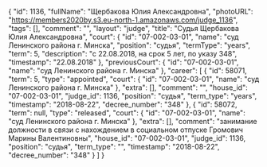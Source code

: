 {
    "id": 1136,
    "fullName": "Щербакова Юлия Александровна",
    "photoURL": "https://members2020by.s3.eu-north-1.amazonaws.com/judge_1136",
    "tags": [],
    "comment": "",
    "layout": "judge",
    "title": "Судья Щербакова Юлия Александровна",
    "court": {
        "id": "07-002-03-01",
        "name": "суд Ленинского района г. Минска",
        "position": "судья",
        "termType": "years",
        "term": 5,
        "description": "c 22.08.2018, на срок 5 лет, по указу 348",
        "timestamp": "22.08.2018"
    },
    "previousCourt": {
        "id": "07-002-03-01",
        "name": "суд Ленинского района г. Минска"
    },
    "career": [
        {
            "id": 58071,
            "term": 5,
            "type": "appointed",
            "court": {
                "id": "07-002-03-01",
                "name": "суд Ленинского района г. Минска"
            },
            "extra": [],
            "comment": "",
            "house_id": "07-002-03-01",
            "judge_id": 1136,
            "position": "судья",
            "term_type": "years",
            "timestamp": "2018-08-22",
            "decree_number": "348"
        },
        {
            "id": 58072,
            "term": null,
            "type": "released",
            "court": {
                "id": "07-002-03-01",
                "name": "суд Ленинского района г. Минска"
            },
            "extra": [],
            "comment": "занимание должности в связи с нахождением в социальном отпуске Громович Марины Валентиновны",
            "house_id": "07-002-03-01",
            "judge_id": 1136,
            "position": "судья",
            "term_type": "",
            "timestamp": "2018-08-22",
            "decree_number": "348"
        }
    ]
}